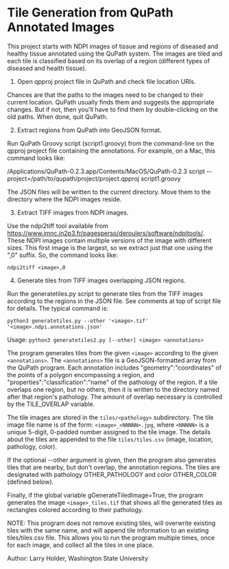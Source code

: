 # Tile Generation from QuPath Annotated Images

This project starts with NDPI images of tissue and regions of diseased and
healthy tissue annotated using the QuPath system. The images are tiled and
each tile is classified based on its overlap of a region (different types
of diseased and health tissue).

1. Open qpproj project file in QuPath and check file location URIs.

Chances are that the paths to the images need to be changed to their current
location. QuPath usually finds them and suggests the appropriate changes.
But if not, then you'll have to find them by double-clicking on the old paths.
When done, quit QuPath.

2. Extract regions from QuPath into GeoJSON format.

Run QuPath Groovy script (script1.groovy) from the command-line on the
qpproj project file containing the annotations. For example, on a Mac,
this command looks like:

/Applications/QuPath-0.2.3.app/Contents/MacOS/QuPath-0.2.3 script --project=/path/to/qupath/project/project.qpproj script1.groovy

The JSON files will be written to the current directory. Move them to the
directory where the NDPI images reside.

3. Extract TIFF images from NDPI images.

Use the ndpi2tiff tool available from
https://www.imnc.in2p3.fr/pagesperso/deroulers/software/ndpitools/. These NDPI
images contain multiple versions of the image with different sizes. This first
image is the largest, so we extract just that one using the ",0" suffix. So,
the command looks like:

    ndpi2tiff <image>,0

4. Generate tiles from TIFF images overlapping JSON regions.

Run the generatetiles.py script to generate tiles from the TIFF images
according to the regions in the JSON file. See comments at top of script file
for details. The typical command is:

    python3 generatetiles.py --other '<image>.tif' '<image>.ndpi.annotations.json'

Usage: `python3 generatetiles2.py [--other] <image> <annotations>`

The program generates tiles from the given `<image>` according to the given
`<annotations>`. The `<annotations>` file is a GeoJSON-formatted array from
the QuPath program. Each annotation includes "geometry":"coordinates" of the
points of a polygon encompassing a region, and "properties":"classification":"name"
of the pathology of the region. If a tile overlaps one region, but no others,
then it is written to the directory named after that region's pathology. The amount
of overlap necessary is controlled by the TILE\_OVERLAP variable.

The tile images are stored in the `tiles/<pathology>` subdirectory. The tile image
file name is of the form: `<image>_<NNNNN>.jpg`, where `<NNNNN>` is a unique 5-digit,
0-padded number assigned to the tile image. The details about the tiles are
appended to the file `tiles/tiles.csv` (image, location, pathology, color).

If the optional --other argument is given, then the program also generates tiles
that are nearby, but don't overlap, the annotation regions. The tiles are designated
with pathology OTHER\_PATHOLOGY and color OTHER\_COLOR (defined below).

Finally, if the global variable gGenerateTiledImage=True, the program generates
the image `<image>_tiles.tif` that shows all the generated tiles as rectangles
colored according to their pathology.

NOTE: This program does not remove existing tiles, will overwrite
existing tiles with the same name, and will append tile information to
an existing tiles/tiles.csv file. This allows you to run the program
multiple times, once for each image, and collect all the tiles in one place.

Author: Larry Holder, Washington State University



